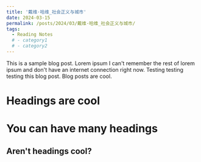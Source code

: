 ```yaml
---
title: '戴维·哈维_社会正义与城市'
date: 2024-03-15
permalink: /posts/2024/03/戴维·哈维_社会正义与城市/
tags:
  - Reading Notes
  # - category1
  # - category2
---
```


This is a sample blog post. Lorem ipsum I can't remember the rest of lorem ipsum and don't have an internet connection right now. Testing testing testing this blog post. Blog posts are cool.

Headings are cool
======

You can have many headings
======

Aren't headings cool?
------